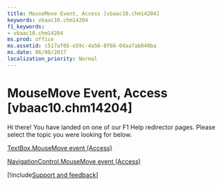 ```yaml
---
title: MouseMove Event, Access [vbaac10.chm14204]
keywords: vbaac10.chm14204
f1_keywords:
- vbaac10.chm14204
ms.prod: office
ms.assetid: c517af05-e59c-4a56-8f66-04aa7ab040ba
ms.date: 06/08/2017
localization_priority: Normal
---
```



# MouseMove Event, Access [vbaac10.chm14204]

Hi there! You have landed on one of our F1 Help redirector pages. Please select the topic you were looking for below.

[TextBox.MouseMove event (Access)](http://msdn.microsoft.com/library/90d5d17b-8802-ec93-11ad-6be846bb1efe%28Office.15%29.aspx)

[NavigationControl.MouseMove event (Access)](http://msdn.microsoft.com/library/a5676866-db8b-078d-70dc-ee159c66671c%28Office.15%29.aspx)

[!include[Support and feedback](~/includes/feedback-boilerplate.md)]